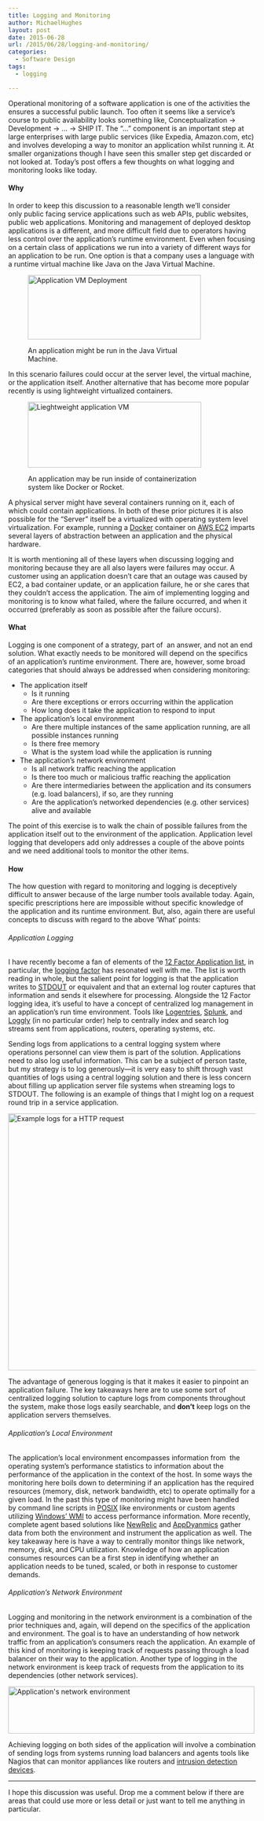 ```yaml
---
title: Logging and Monitoring
author: MichaelHughes
layout: post
date: 2015-06-28
url: /2015/06/28/logging-and-monitoring/
categories:
  - Software Design
tags:
  - logging

---
```

Operational monitoring of a software application is one of the activities the ensures a successful public launch. Too often it seems like a service’s course to public availability looks something like, Conceptualization → Development → &#8230; → SHIP IT. The “&#8230;” component is an important step at large enterprises with large public services (like Expedia, Amazon.com, etc) and involves developing a way to monitor an application whilst running it. At smaller organizations though I have seen this smaller step get discarded or not looked at. Today&#8217;s post offers a few thoughts on what logging and monitoring looks like today.

#### <!--more-->Why

In order to keep this discussion to a reasonable length we’ll consider only public facing service applications such as web APIs, public websites, public web applications. Monitoring and management of deployed desktop applications is a different, and more difficult field due to operators having less control over the application&#8217;s runtime environment. Even when focusing on a certain class of applications we run into a variety of different ways for an application to be run. One option is that a company uses a language with a runtime virtual machine like Java on the Java Virtual Machine.<figure id="attachment_392" style="width: 352px" class="wp-caption aligncenter">

[<img class="size-full wp-image-392" src="//codinginthetrenches.com/wp-content/uploads/2015/06/app-vm.png" alt="Application VM Deployment" width="352" height="131" srcset="https://codinginthetrenches.com/wp-content/uploads/2015/06/app-vm-300x112.png 300w, https://codinginthetrenches.com/wp-content/uploads/2015/06/app-vm.png 352w" sizes="(max-width: 352px) 100vw, 352px" />][1]<figcaption class="wp-caption-text">An application might be run in the Java Virtual Machine.</figcaption></figure> 

In this scenario failures could occur at the server level, the virtual machine, or the application itself. Another alternative that has become more popular recently is using lightweight virtualized containers.<figure id="attachment_393" style="width: 353px" class="wp-caption aligncenter">

[<img class="size-full wp-image-393" src="//codinginthetrenches.com/wp-content/uploads/2015/06/lw-vm.png" alt="Lieghtweight application VM" width="353" height="134" srcset="https://codinginthetrenches.com/wp-content/uploads/2015/06/lw-vm-300x114.png 300w, https://codinginthetrenches.com/wp-content/uploads/2015/06/lw-vm.png 353w" sizes="(max-width: 353px) 100vw, 353px" />][2]<figcaption class="wp-caption-text">An application may be run inside of containerization system like Docker or Rocket.</figcaption></figure> 

A physical server might have several containers running on it, each of which could contain applications. In both of these prior pictures it is also possible for the “Server” itself be a virtualized with operating system level virtualization. For example, running a [Docker][3] container on [AWS EC2][4] imparts several layers of abstraction between an application and the physical hardware.

It is worth mentioning all of these layers when discussing logging and monitoring because they are all also layers were failures may occur. A customer using an application doesn’t care that an outage was caused by EC2, a bad container update, or an application failure, he or she cares that they couldn’t access the application. The aim of implementing logging and monitoring is to know what failed, where the failure occurred, and when it occurred (preferably as soon as possible after the failure occurs).

#### What

Logging is one component of a strategy, part of  an answer, and not an end solution. What exactly needs to be monitored will depend on the specifics of an application&#8217;s runtime environment. There are, however, some broad categories that should always be addressed when considering monitoring:

  * The application itself 
      * Is it running
      * Are there exceptions or errors occurring within the application
      * How long does it take the application to respond to input
  * The application&#8217;s local environment 
      * Are there multiple instances of the same application running, are all possible instances running
      * Is there free memory
      * What is the system load while the application is running
  * The application&#8217;s network environment 
      * Is all network traffic reaching the application
      * Is there too much or malicious traffic reaching the application
      * Are there intermediaries between the application and its consumers (e.g. load balancers), if so, are they running
      * Are the application&#8217;s networked dependencies (e.g. other services) alive and available

The point of this exercise is to walk the chain of possible failures from the application itself out to the environment of the application. Application level logging that developers add only addresses a couple of the above points and we need additional tools to monitor the other items.

#### How

The how question with regard to monitoring and logging is deceptively difficult to answer because of the large number tools available today. Again, specific prescriptions here are impossible without specific knowledge of the application and its runtime environment. But, also, again there are useful concepts to discuss with regard to the above ‘What’ points:

###### Application Logging

I have recently become a fan of elements of the [12 Factor Application list][5], in particular, the [logging factor][6] has resonated well with me. The list is worth reading in whole, but the salient point for logging is that the application writes to [STDOUT][7] or equivalent and that an external log router captures that information and sends it elsewhere for processing. Alongside the 12 Factor logging idea, it’s useful to have a concept of centralized log management in an application&#8217;s run time environment. Tools like <a href="https://logentries.com/" target="_blank">Logentries</a>, <a href="http://www.splunk.com/" target="_blank">Splunk</a>, and <a href="https://www.loggly.com/" target="_blank">Loggly</a> (in no particular order) help to centrally index and search log streams sent from applications, routers, operating systems, etc.

Sending logs from applications to a central logging system where operations personnel can view them is part of the solution. Applications need to also log useful information. This can be a subject of person taste, but my strategy is to log generously—it is very easy to shift through vast quantities of logs using a central logging solution and there is less concern about filling up application server file systems when streaming logs to STDOUT. The following is an example of things that I might log on a request round trip in a service application.
  
[<img class="aligncenter size-full wp-image-399" src="//codinginthetrenches.com/wp-content/uploads/2015/06/Logging-RoundTrip.png" alt="Example logs for a HTTP request" width="599" height="523" srcset="https://codinginthetrenches.com/wp-content/uploads/2015/06/Logging-RoundTrip-300x262.png 300w, https://codinginthetrenches.com/wp-content/uploads/2015/06/Logging-RoundTrip.png 599w" sizes="(max-width: 599px) 100vw, 599px" />][8]
  
The advantage of generous logging is that it makes it easier to pinpoint an application failure. The key takeaways here are to use some sort of centralized logging solution to capture logs from components throughout the system, make those logs easily searchable, and **don’t** keep logs on the application servers themselves.

###### Application’s Local Environment

The application&#8217;s local environment encompasses information from  the operating system’s performance statistics to information about the performance of the application in the context of the host. In some ways the monitoring here boils down to determining if an application has the required resources (memory, disk, network bandwidth, etc) to operate optimally for a given load. In the past this type of monitoring might have been handled by command line scripts in [POSIX][9] like environments or custom agents utilizing [Windows&#8217; WMI][10] to access performance information. More recently, complete agent based solutions like [NewRelic][11] and [AppDyanmics][12] gather data from both the environment and instrument the application as well. The key takeaway here is have a way to centrally monitor things like network, memory, disk, and CPU utilization. Knowledge of how an application consumes resources can be a first step in identifying whether an application needs to be tuned, scaled, or both in response to customer demands.

###### Application’s Network Environment

Logging and monitoring in the network environment is a combination of the prior techniques and, again, will depend on the specifics of the application and environment. The goal is to have an understanding of how network traffic from an application&#8217;s consumers reach the application. An example of this kind of monitoring is keeping track of requests passing through a load balancer on their way to the application. Another type of logging in the network environment is keep track of requests from the application to its dependencies (other network services).

[<img class="aligncenter size-full wp-image-401" src="//codinginthetrenches.com/wp-content/uploads/2015/06/Network-Environment.png" alt="Application's network environment" width="501" height="96" srcset="https://codinginthetrenches.com/wp-content/uploads/2015/06/Network-Environment-300x57.png 300w, https://codinginthetrenches.com/wp-content/uploads/2015/06/Network-Environment.png 501w" sizes="(max-width: 501px) 100vw, 501px" />][13]

Achieving logging on both sides of the application will involve a combination of sending logs from systems running load balancers and agents tools like Nagios that can monitor appliances like routers and [intrusion detection devices][14].

* * *

I hope this discussion was useful. Drop me a comment below if there are areas that could use more or less detail or just want to tell me anything in particular.

 [1]: //codinginthetrenches.com/wp-content/uploads/2015/06/app-vm.png
 [2]: //codinginthetrenches.com/wp-content/uploads/2015/06/lw-vm.png
 [3]: https://www.docker.com/
 [4]: http://aws.amazon.com/ec2/
 [5]: http://12factor.net/
 [6]: http://12factor.net/logs
 [7]: https://en.wikipedia.org/wiki/Standard_streams#Standard_output_.28stdout.29
 [8]: //codinginthetrenches.com/wp-content/uploads/2015/06/Logging-RoundTrip.png
 [9]: https://en.wikipedia.org/wiki/POSIX
 [10]: https://msdn.microsoft.com/en-us/library/aa384642(v=vs.85).aspx
 [11]: http://newrelic.com/
 [12]: http://www.appdynamics.com/
 [13]: //codinginthetrenches.com/wp-content/uploads/2015/06/Network-Environment.png
 [14]: https://en.wikipedia.org/wiki/Intrusion_detection_system